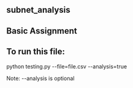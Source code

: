 ## subnet_analysis
## Basic Assignment
## To run this file: 
python testing.py --file=file.csv --analysis=true

Note: --analysis is optional
